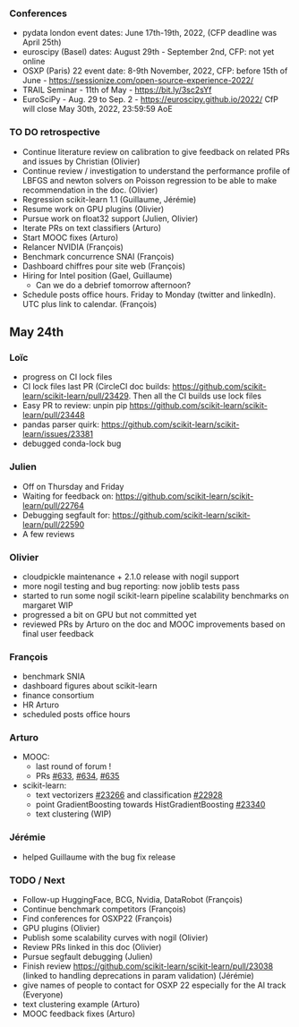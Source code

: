 ### Conferences

- pydata london event dates: June 17th-19th, 2022, (CFP deadline was April 25th)
- euroscipy (Basel) dates: August 29th - September 2nd, CFP: not yet online
- OSXP (Paris) 22 event date: 8-9th November, 2022, CFP: before 15th of June - https://sessionize.com/open-source-experience-2022/
- TRAIL Seminar - 11th of May - https://bit.ly/3sc2sYf
- EuroSciPy - Aug. 29 to Sep. 2 - https://euroscipy.github.io/2022/ CfP will close May 30th, 2022, 23:59:59 AoE

### TO DO retrospective

- Continue literature review on calibration to give feedback on related PRs and issues by Christian (Olivier)
- Continue review / investigation to understand the performance profile of LBFGS and newton solvers on Poisson regression to be able to make recommendation in the doc. (Olivier)
- Regression scikit-learn 1.1 (Guillaume, Jérémie)
- Resume work on GPU plugins (Olivier)
- Pursue work on float32 support (Julien, Olivier)
- Iterate PRs on text classifiers (Arturo)
- Start MOOC fixes (Arturo)
- Relancer NVIDIA (François)
- Benchmark concurrence SNAI (François)
- Dashboard chiffres pour site web (François)
- Hiring for Intel position (Gael, Guillaume)
    - Can we do a debrief tomorrow afternoon?
- Schedule posts office hours. Friday to Monday (twitter and linkedIn). UTC plus link to calendar. (François) 

## May 24th

### Loïc

- progress on CI lock files
- CI lock files last PR (CircleCI doc builds: https://github.com/scikit-learn/scikit-learn/pull/23429. Then all the CI builds use lock files
- Easy PR to review: unpin pip https://github.com/scikit-learn/scikit-learn/pull/23448
- pandas parser quirk: https://github.com/scikit-learn/scikit-learn/issues/23381
- debugged conda-lock bug

### Julien

 - Off on Thursday and Friday
 - Waiting for feedback on: https://github.com/scikit-learn/scikit-learn/pull/22764
 - Debugging segfault for: https://github.com/scikit-learn/scikit-learn/pull/22590
 - A few reviews

### Olivier

- cloudpickle maintenance + 2.1.0 release with nogil support
- more nogil testing and bug reporting: now joblib tests pass
- started to run some nogil scikit-learn pipeline scalability benchmarks on margaret WIP
- progressed a bit on GPU but not committed yet
- reviewed PRs by Arturo on the doc and MOOC improvements based on final user feedback


### François

- benchmark SNIA
- dashboard figures about scikit-learn
- finance consortium
- HR Arturo
- scheduled posts office hours

### Arturo

- MOOC:
    - last round of forum !
    - PRs [#633](https://github.com/INRIA/scikit-learn-mooc/pull/633), [#634](https://github.com/INRIA/scikit-learn-mooc/pull/634), [#635](https://github.com/INRIA/scikit-learn-mooc/pull/635)
- scikit-learn:
    - text vectorizers [#23266](https://github.com/scikit-learn/scikit-learn/pull/23266) and classification [#22928](https://github.com/scikit-learn/scikit-learn/pull/22928)
    - point GradientBoosting towards HistGradientBoosting [#23340](https://github.com/scikit-learn/scikit-learn/pull/23340)
    - text clustering (WIP)

### Jérémie

- helped Guillaume with the bug fix release

### TODO / Next

- Follow-up HuggingFace, BCG, Nvidia, DataRobot (François)
- Continue benchmark competitors (François)
- Find conferences for OSXP22 (François)
- GPU plugins (Olivier)
- Publish some scalability curves with nogil (Olivier)
- Review PRs linked in this doc (Olivier)
- Pursue segfault debugging (Julien)
- Finish review https://github.com/scikit-learn/scikit-learn/pull/23038 (linked to handling deprecations in param validation) (Jérémie)
- give names of people to contact for OSXP 22 especially for the AI track (Everyone)
- text clustering example (Arturo)
- MOOC feedback fixes (Arturo)
